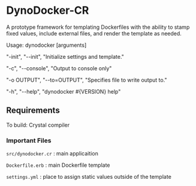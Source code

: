 # DynoDocker-CR

A prototype framework for templating Dockerfiles with the ability to stamp fixed values, include external files, and render the template as needed.

Usage: dynodocker [arguments]

"-init", "--init", "Initialize settings and template."

"-c", "--console", "Output to console only"

"-o OUTPUT", "--to=OUTPUT", "Specifies file to write output to."

"-h", "--help", "dynodocker #{VERSION} help"

## Requirements

To build: Crystal compiler

### Important Files

``` src/dynodocker.cr ``` : main applicaition

```Dockerfile.erb``` : main Dockerfile template

```settings.yml``` : place to assign static values outside of the template
